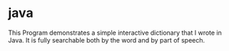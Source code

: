 # java
This Program demonstrates a simple interactive dictionary that I wrote in Java.
It is fully searchable both by the word and by part of speech.
